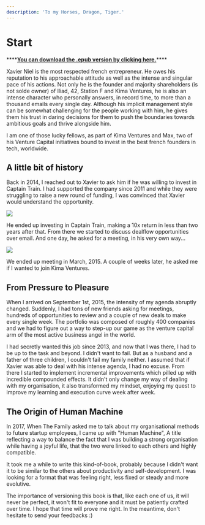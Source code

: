 ```yaml
---
description: 'To my Horses, Dragon, Tiger.'
---
```


# Start

\*\*\*\*[**You can download the .epub version by clicking here.**](https://www.dropbox.com/s/mk3cgwogz7qwlz0/Human%20Machine%20Alpha.epub?dl=0)\*\*\*\*

Xavier Niel is the most respected french entrepreneur. He owes his reputation to his approachable attitude as well as the intense and singular pace of his actions. Not only he is the founder and majority shareholders \(is not solde owner\) of Iliad, 42, Station F and Kima Ventures, he is also an intense character who personally answers, in record time, to more than a thousand emails every single day. Although his implicit management style can be somewhat challenging for the people working with him, he gives them his trust in daring decisions for them to push the boundaries towards ambitious goals and thrive alongside him.

I am one of those lucky fellows, as part of Kima Ventures and Max, two of his Venture Capital initiatives bound to invest in the best french founders in tech, worldwide.

## **A little bit of history**

Back in 2014, I reached out to Xavier to ask him if he was willing to invest in Captain Train. I had supported the company since 2011 and while they were struggling to raise a new round of funding, I was convinced that Xavier would understand the opportunity.

![](https://lh4.googleusercontent.com/Cbm1kkfHK8aBQM6XJ932dPJhdK-SnClP_z8Njllf-lmFsXKBTTM0XNaG8rb9Ss2MtIKCoR3no6tBzPWIByrB0aA-79EgKYfws4TLfjPaq3U-Kj8AxgcrOEwsPbDDAoVodhtMqa3m)

He ended up investing in Captain Train, making a 10x return in less than two years after that. From there we started to discuss dealflow opportunities over email. And one day, he asked for a meeting, in his very own way...

![](https://lh3.googleusercontent.com/oPkvOfR9hwYguRy0Kww_0C21xMf6yYe7XUlPaJmjigqPI26wEqyqqHhynHzL0E0INToJJqOlvtvxXPFsyD9EJTIWRrGU_ZLVTQ2rNinfBLFNa1Po4ivBd3yMrF1LXXQ5oJel8tiG)

We ended up meeting in March, 2015. A couple of weeks later, he asked me if I wanted to join Kima Ventures.

## **From Pressure to Pleasure**

When I arrived on September 1st, 2015, the intensity of my agenda abruptly changed. Suddenly, I had tons of new friends asking for meetings, hundreds of opportunities to review and a couple of new deals to make every single week. The portfolio was composed of roughly 400 companies and we had to figure out a way to step-up our game as the venture capital arm of the most active business angel in the world.

I had secretly wanted this job since 2013, and now that I was there, I had to be up to the task and beyond. I didn't want to fail. But as a husband and a father of three children, I couldn't fail my family neither. I assumed that if Xavier was able to deal with his intense agenda, I had no excuse. From there I started to implement incremental improvements which pilled up with incredible compounded effects. It didn't only change my way of dealing with my organisation, it also transformed my mindset, enjoying my quest to improve my learning and execution curve week after week.

## **The Origin of Human Machine**

In 2017, When The Family asked me to talk about my organisational methods to future startup employees, I came up with "Human Machine", A title reflecting a way to balance the fact that I was building a strong organisation while having a joyful life, that the two were linked to each others and highly compatible.

It took me a while to write this kind-of-book, probably because I didn't want it to be similar to the others about productivity and self-development. I was looking for a format that was feeling right, less fixed or steady and more evolutive.

The importance of versioning this book is that, like each one of us, it will never be perfect, it won't fit to everyone and it must be patiently crafted over time. I hope that time will prove me right. In the meantime, don't hesitate to send your feedbacks :\)

